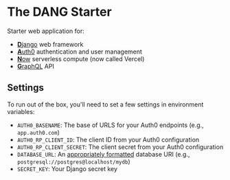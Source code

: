 # The DANG Starter

Starter web application for:
- [**D**jango](https://www.djangoproject.com/) web framework
- [**A**uth0](https://auth0.com/) authentication and user management
- [**N**ow](https://vercel.com/) serverless compute (now called Vercel)
- [**G**raphQL](https://graphene-python.org/) API

## Settings
To run out of the box, you'll need to set a few settings in environment
variables:
- `AUTH0_BASENAME`: The base of URLS for your Auth0 endpoints (e.g., 
   `app.auth0.com`)
- `AUTH0_RP_CLIENT_ID`: The client ID from your Auth0 configuration
- `AUTH0_RP_CLIENT_SECRET`: The client secret from your Auth0 configuration
- `DATABASE_URL`: An [appropriately formatted](https://github.com/jacobian/dj-database-url#url-schema)
   database URI (e.g., `postgresql://postgres@localhost/mydb`)
- `SECRET_KEY`: Your Django secret key
